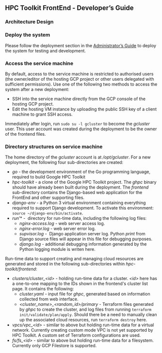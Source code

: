 ## HPC Toolkit FrontEnd - Developer’s Guide

### Architecture Design

### Deploy the system

Please follow the deployment section in the [Administrator’s Guide](admin_guide.md) to deploy the system for testing and development. 

### Access the service machine

By default, access to the service machine is restricted to authorised users (the owner/editor of the hosting GCP project or other users delegated with sufficient permissions). Use one of the following two methods to access the system after a new deployment:

- SSH into the service machine directly from the GCP console of the hosting GCP project.
- Edit the hosting VM instance by uploading the public SSH key of a client machine to grant SSH access.

Immediately after login, run `sudo su -l gcluster` to become the *gcluster* user. This user account was created during the deployment to be the owner of the frontend files.

### Directory structures on service machine

The home directory of the *gcluster* account is at */opt/gcluster*. For a new deployment, the following four sub-directories are created:

- *go* - the development environment of the Go programming language, required to build Google HPC Toolkit
- *hpc-toolkit* - a clone of the Google HPC Toolkit project. The *ghpc* binary should have already been built during the deployment. The *frontend* sub-directory contains the Django-based web application for the FrontEnd and other supporting files.
- *django-env* - a Python 3 virtual environment containing everything required to support Django development. To activate this environment: `source ~/django-env/bin/activate`.
- *run*’* -  directory for run-time data, including the following log files:
  - *nginx-access.log* - web server access log.
  - *nginx-error.log* - web server error log.
  - *supvisor.log* -  Django application server log. Python *print* from Django source files will appear in this file for debugging purposes.
  - *django.log* - additional debugging information generated by the Python logging module is writen here.

Run-time data to support creating and managing cloud resources are generated and stored in the following sub-directories within *hpc-toolkit/frontend*:

- *clusters/cluster_\<id>* - holding run-time data for a cluster. *\<id>* here has a one-to-one mapping to the IDs shown in the frontend's cluster list page. It contains the following:
  - *cluster.yaml* - input file for *ghpc*, generated based on information collected from web interface.
  - *\<cluster_name>_\<random_id>/primary* - Terraform files generated by *ghpc* to create the cluster, and log files from running `terraform init/validate/plan/apply`. Should there be a need to manually clean up the associated cloud resources, run `terraform destroy` here.
- *vpcs/vpc_\<id>* - similar to above but holding run-time data for a virtual network. Currently creating custom mode VPC is not yet supported by HPC Toolkit. A custom set of Terraform configurations are used.
- *fs/fs_\<id>* - similar to above but holding run-time data for a filesystem. Currently only GCP Filestore is supported.